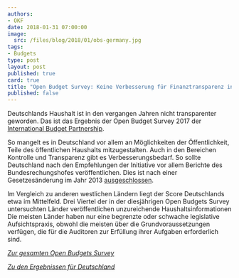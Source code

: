 ```yaml
---
authors: 
- OKF
date: 2018-01-31 07:00:00
image:
  src: /files/blog/2018/01/obs-germany.jpg
tags:
- Budgets
type: post
layout: post
published: true
card: true
title: "Open Budget Survey: Keine Verbesserung für Finanztransparenz in Deutschland" 
published: false
---
```


Deutschlands Haushalt ist in den vergangen Jahren nicht transparenter geworden. Das ist das Ergebnis der Open Budget Survey 2017 der [International Budget Partnership](https://www.internationalbudget.org/). 

So mangelt es in Deutschland vor allem an Möglichkeiten der Öffentlichkeit, Teile des öffentlichen Haushalts mitzugestalten. Auch in den Bereichen Kontrolle und Transparenz gibt es Verbesserungsbedarf. So sollte Deutschland nach den Empfehlungen der Initiative vor allem Berichte des Bundesrechungshofes veröffentlichen. Dies ist nach einer Gesetzesänderung im Jahr 2013 [ausgeschlossen](https://correctiv.org/blog/auskunftsrechte/artikel/2017/12/11/bundesrechnungshof-fraktionen-transparenz/).

Im Vergleich zu anderen westlichen Ländern liegt der Score Deutschlands etwa im Mittelfeld. Drei Viertel der in der diesjährigen Open Budgets Survey untersuchten Länder veröffentlichen unzureichende Haushaltsinformationen Die meisten Länder haben nur eine begrenzte oder schwache legislative Aufsichtspraxis, obwohl die meisten über die Grundvoraussetzungen verfügen, die für die Auditoren zur Erfüllung ihrer Aufgaben erforderlich sind. 

*[Zur gesamten Open Budgets Survey](https://www.internationalbudget.org/wp-content/uploads/open-budget-survey-2017-report-english.pdf)*

*[Zu den Ergebnissen für Deutschland](https://www.internationalbudget.org/wp-content/uploads/germany-open-budget-survey-2017-summary.pdf)*
